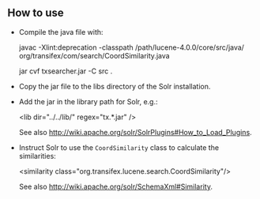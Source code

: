 ## How to use

* Compile the java file with:

    javac -Xlint:deprecation -classpath /path/lucene-4.0.0/core/src/java/ org/transifex/com/search/CoordSimilarity.java

    jar cvf txsearcher.jar -C src .

* Copy the jar file to the libs directory of the Solr installation.
* Add the jar in the library path for Solr, e.g.:

    &lt;lib dir="../../lib/" regex="tx.*\.jar" /&gt;

  See also http://wiki.apache.org/solr/SolrPlugins#How_to_Load_Plugins.

* Instruct Solr to use the `CoordSimilarity` class to calculate the
  similarities:

    &lt;similarity class="org.transifex.lucene.search.CoordSimilarity"/&gt;

  See also http://wiki.apache.org/solr/SchemaXml#Similarity.
